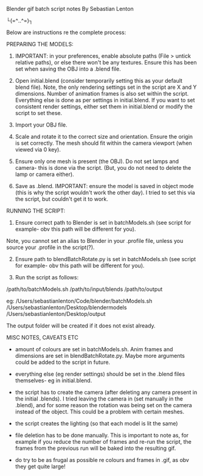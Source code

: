 Blender gif batch script notes
By Sebastian Lenton

└(=^‥^=)┐

Below are instructions re the complete process:

PREPARING THE MODELS:

1. IMPORTANT: in your preferences, enable absolute paths (File > untick relative paths), or else there won't be any textures. Ensure this has been set when saving the OBJ into a .blend file.

2. Open initial.blend (consider temporarily setting this as your default blend file). Note, the only rendering settings set in the script are X and Y dimensions. Number of animation frames is also set within the script. Everything else is done as per settings in initial.blend. If you want to set consistent render settings, either set them in initial.blend or modify the script to set these.

3. Import your OBJ file.

4. Scale and rotate it to the correct size and orientation. Ensure the origin is set correctly. The mesh should fit within the camera viewport (when viewed via 0 key).

5. Ensure only one mesh is present (the OBJ). Do not set lamps and camera- this is done via the script. (But, you do not need to delete the lamp or camera either).

6. Save as .blend. IMPORTANT: ensure the model is saved in object mode (this is why the script wouldn't work the other day). I tried to set this via the script, but couldn't get it to work.



RUNNING THE SCRIPT:

1. Ensure correct path to Blender is set in batchModels.sh (see script for example- obv this path will be different for you).

Note, you cannot set an alias to Blender in your .profile file, unless you source your .profile in the script(?).

2. Ensure path to blendBatchRotate.py is set in batchModels.sh (see script for example- obv this path will be different for you).

3. Run the script as follows:

/path/to/batchModels.sh /path/to/input/blends /path/to/output

eg: /Users/sebastianlenton/Code/blender/batchModels.sh /Users/sebastianlenton/Desktop/blendermodels /Users/sebastianlenton/Desktop/output

The output folder will be created if it does not exist already.



MISC NOTES, CAVEATS ETC

- amount of colours are set in batchModels.sh. Anim frames and dimensions are set in blendBatchRotate.py. Maybe more arguments could be added to the script in future.

- everything else (eg render settings) should be set in the .blend files themselves- eg in initial.blend.

- the script has to create the camera (after deleting any camera present in the initial .blends). I tried leaving the camera in (set manually in the .blend), and for some reason the rotation was being set on the camera instead of the object. This could be a problem with certain meshes.

- the script creates the lighting (so that each model is lit the same)

- file deletion has to be done manually. This is important to note as, for example if you reduce the number of frames and re-run the script, the frames from the previous run will be baked into the resulting gif.

- do try to be as frugal as possible re colours and frames in .gif, as obv they get quite large!